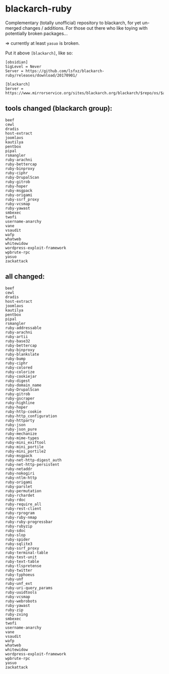 # blackarch-ruby

Complementary (totally unofficial) repository to blackarch, for yet un-merged changes / additions. For those out there who like toying with potentially broken packages...

=> currently at least `yasuo` is broken.

Put it above `[blackarch]`, like so:

```
[obsidian]
SigLevel = Never
Server = https://github.com/lsfxz/blackarch-ruby/releases/download/20170901/

[blackarch]
Server = https://www.mirrorservice.org/sites/blackarch.org/blackarch/$repo/os/$arch
```
## tools changed (blackarch group):

```
beef
cewl
dradis
host-extract
joomlavs
kautilya
pentbox
pipal
rsmangler
ruby-arachni
ruby-bettercap
ruby-binproxy
ruby-ciphr
ruby-DrupalScan
ruby-gitrob
ruby-hoper
ruby-msgpack
ruby-origami
ruby-ssrf_proxy
ruby-vcsmap
ruby-yawast
smbexec
twofi
username-anarchy
vane
vsaudit
wafp
whatweb
whitewidow
wordpress-exploit-framework
wpbrute-rpc
yasuo
zackattack
```

## all changed:

```
beef
cewl
dradis
host-extract
joomlavs
kautilya
pentbox
pipal
rsmangler
ruby-addressable
ruby-arachni
ruby-artii
ruby-base32
ruby-bettercap
ruby-binproxy
ruby-blankslate
ruby-bump
ruby-ciphr
ruby-colored
ruby-colorize
ruby-cookiejar
ruby-digest
ruby-domain_name
ruby-DrupalScan
ruby-gitrob
ruby-gscraper
ruby-highline
ruby-hoper
ruby-http-cookie
ruby-http_configuration
ruby-httparty
ruby-json
ruby-json_pure
ruby-mechanize
ruby-mime-types
ruby-mini_exiftool
ruby-mini_portile
ruby-mini_portile2
ruby-msgpack
ruby-net-http-digest_auth
ruby-net-http-persistent
ruby-netaddr
ruby-nokogiri
ruby-ntlm-http
ruby-origami
ruby-parslet
ruby-permutation
ruby-rchardet
ruby-rdoc
ruby-require_all
ruby-rest-client
ruby-rprogram
ruby-ruby-nmap
ruby-ruby-progressbar
ruby-rubyzip
ruby-sdoc
ruby-slop
ruby-spider
ruby-sqlite3
ruby-ssrf_proxy
ruby-terminal-table
ruby-test-unit
ruby-text-table
ruby-tlspretense
ruby-twitter
ruby-typhoeus
ruby-unf
ruby-unf_ext
ruby-uri-query_params
ruby-uuidtools
ruby-vcsmap
ruby-webrobots
ruby-yawast
ruby-zip
ruby-zxing
smbexec
twofi
username-anarchy
vane
vsaudit
wafp
whatweb
whitewidow
wordpress-exploit-framework
wpbrute-rpc
yasuo
zackattack
```
